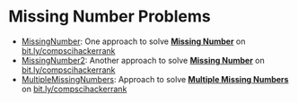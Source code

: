 # Missing Number Problems
* [MissingNumber](https://github.com/whscompsciclub/Lessons/blob/main/WHS%20Lessons/(7)-11.18%20(Arrays)/Missing%20Number%20Problems/MissingNumber.java): One approach to solve [**Missing Number**](https://www.hackerrank.com/contests/whscompsci/challenges/7-missing-number) on [bit.ly/compscihackerrank](https://bit.ly/compscihackerrank)
* [MissingNumber2](https://github.com/whscompsciclub/Lessons/blob/main/WHS%20Lessons/(7)-11.18%20(Arrays)/Missing%20Number%20Problems/MissingNumber2.java): Another approach to solve [**Missing Number**](https://www.hackerrank.com/contests/whscompsci/challenges/7-missing-number) on [bit.ly/compscihackerrank](https://bit.lycompscihackerrank)
* [MultipleMissingNumbers](https://github.com/whscompsciclub/Lessons/blob/main/WHS%20Lessons/(7)-11.18%20(Arrays)/Missing%20Number%20Problems/MultipleMissingNumbers.java): Approach to solve [**Multiple Missing Numbers**](https://www.hackerrank.com/contests/whscompsci/challenges/7-multiple-missing-numbers) on [bit.ly/compscihackerrank](https://bit.ly/compscihackerrank)